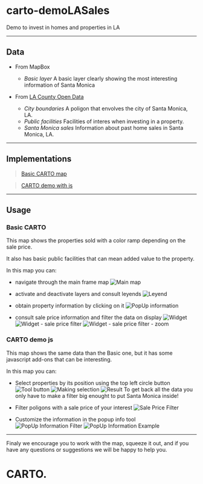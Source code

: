 # carto-demoLASales
Demo to invest in homes and properties in LA

***

## Data
- From MapBox
	- *Basic layer*
	A basic layer clearly showing the most interesting information of Santa Monica
	
- From [LA County Open Data](https://data.lacounty.gov/)
	- *City boundaries*
	A poligon that envolves the city of Santa Monica, LA.
	- *Public facilities*
	Facilities of interes when investing in a property.
	- *Santa Monica sales*
	Information about past home sales in Santa Monica, LA.


***

## Implementations

>[Basic CARTO map](https://alvbch.carto.com/builder/2c6d401d-9551-4efc-ab4f-134c05725bf1/embed?state={"map":{"ne":[34.01360954834248,-118.49505901336671],"sw":[34.03665754878141,-118.45497608184816],"center":[34.02513433100403,-118.47501754760744],"zoom":15},"widgets":{"0dc88ac2-e196-4248-9aa4-6bef9f75dca6":{"normalized":true}}})

>[CARTO demo with js](https://raw.githubusercontent.com/AlvBch/carto-demoLASales/master/maps/carto-demo_LASales_1.html)


***

## Usage

### Basic CARTO

This map shows the properties sold with a color ramp depending on the sale price.

It also has basic public facilities that can mean added value to the property.

In this map you can:
- navigate through the main frame map
![Main map](https://raw.githubusercontent.com/AlvBch/carto-demoLASales/master/resources/map.png)

- activate and deactivate layers and consult leyends
![Leyend](https://raw.githubusercontent.com/AlvBch/carto-demoLASales/master/resources/leyend.png)

- obtain property information by clicking on it
![PopUp information](https://raw.githubusercontent.com/AlvBch/carto-demoLASales/master/resources/popup.png)

- consult sale price information and filter the data on display
![Widget](https://raw.githubusercontent.com/AlvBch/carto-demoLASales/master/resources/widget0.png)
![Widget - sale price filter](https://raw.githubusercontent.com/AlvBch/carto-demoLASales/master/resources/widget1.png)
![Widget - sale price filter - zoom](https://raw.githubusercontent.com/AlvBch/carto-demoLASales/master/resources/widget2.png)

### CARTO demo js

This map shows the same data than the Basic one, but it has some javascript add-ons that can be interesting.

In this map you can:
- Select properties by its position using the top left circle button
![Tool button](https://raw.githubusercontent.com/AlvBch/carto-demoLASales/master/resources/selectbutton.png)
![Making selection](https://raw.githubusercontent.com/AlvBch/carto-demoLASales/master/resources/selection.png)
![Result](https://raw.githubusercontent.com/AlvBch/carto-demoLASales/master/resources/selectionresult.png)
To get back all the data you only have to make a filter big enought to put Santa Monica inside!

- Filter poligons with a sale price of your interest
![Sale Price Filter](https://raw.githubusercontent.com/AlvBch/carto-demoLASales/master/resources/rangefilter.png)

- Customize the information in the popup info tool
![PopUp Information Filter](https://raw.githubusercontent.com/AlvBch/carto-demoLASales/master/resources/infofilter.png)
![PopUp Information Example](https://raw.githubusercontent.com/AlvBch/carto-demoLASales/master/resources/popupfiltered.png)


***

Finaly we encourage you to work with the map, squeeze it out, and if you have any questions or suggestions we will be happy to help you.

# CARTO.


